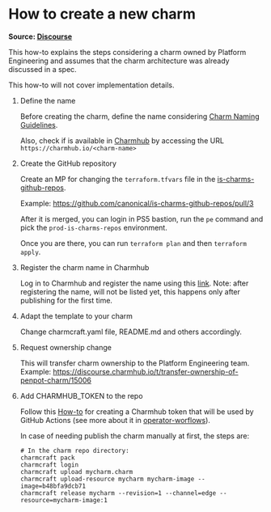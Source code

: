 # How to create a new charm
**Source: [Discourse](https://discourse.canonical.com/t/how-to-create-a-new-charm/4249)**

This how-to explains the steps considering a charm owned by Platform Engineering and assumes that the charm architecture was already discussed in a spec. 

This how-to will not cover implementation details.

1. Define the name

    Before creating the charm, define the name considering [Charm Naming Guidelines](https://juju.is/docs/sdk/naming).

   Also, check if is available in [Charmhub](https://charmhub.io/) by accessing the URL `https://charmhub.io/<charm-name>`

2. Create the GitHub repository

    Create an MP for changing the ```terraform.tfvars``` file in the [is-charms-github-repos](https://github.com/canonical/is-charms-github-repos).

    Example:
    https://github.com/canonical/is-charms-github-repos/pull/3

    After it is merged, you can login in PS5 bastion, run the `pe` command and pick the `prod-is-charms-repos` environment.

    Once you are there, you can run `terraform plan` and then `terraform apply`.

3. Register the charm name in Charmhub

   Log in to Charmhub and register the name using this [link](https://charmhub.io/register-name). Note: after registering the name, will not be listed yet, this happens only after publishing for the first time.

4. Adapt the template to your charm

   Change charmcraft.yaml file, README.md and others accordingly.

5. Request ownership change

   This will transfer charm ownership to the Platform Engineering team.
  Example:
  https://discourse.charmhub.io/t/transfer-ownership-of-penpot-charm/15006

6. Add CHARMHUB_TOKEN to the repo

   Follow this [How-to](https://discourse.canonical.com/t/create-charmhub-token-for-a-project-on-github/2805) for creating a Charmhub token that will be used by GitHub Actions (see more about it in [operator-worflows](https://github.com/canonical/operator-workflows)).

   In case of needing publish the charm manually at first, the steps are:
   
   ```
   # In the charm repo directory:
   charmcraft pack
   charmcraft login
   charmcraft upload mycharm.charm
   charmcraft upload-resource mycharm mycharm-image --image=b48bfa9dcb71
   charmcraft release mycharm --revision=1 --channel=edge --resource=mycharm-image:1
   ```


